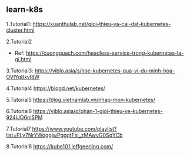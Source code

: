 ## learn-k8s
1.Tutorial1:
https://xuanthulab.net/gioi-thieu-va-cai-dat-kubernetes-cluster.html

2.Tutorial2
- Ref: https://cuongquach.com/headless-service-trong-kubernetes-la-gi.html

3.Tutorial3:
https://viblo.asia/s/hoc-kubernetes-qua-vi-du-minh-hoa-OVlYq8xvl8W

4.Tutorial4
https://blogd.net/kubernetes/

5.Tutorial5
https://blog.vietnamlab.vn/nhap-mon-kubernetes/

6.Tutorial6
https://viblo.asia/p/phan-1-gioi-thieu-ve-kubernetes-924lJO6m5PM

7.Tutorial7
https://www.youtube.com/playlist?list=PLy7NrYWoggjwPggqtFsI_zMAwvG0SqYCb

8.Tutorial8
https://kube101.jeffgeerling.com/

